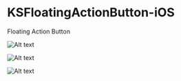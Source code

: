 # KSFloatingActionButton-iOS
Floating Action Button

![Alt text](https://github.com/shrsthakusal/KSFloatingActionButton-iOS/blob/master/Images/KSFloatButton-2.jpg "KSFloatButton")

![Alt text](https://github.com/shrsthakusal/KSFloatingActionButton-iOS/blob/master/Images/KSFloatButton-3.jpg "KSFloatButton")

![Alt text](https://github.com/shrsthakusal/KSFloatingActionButton-iOS/blob/master/Images/KSFloatButton-1.jpg "KSFloatButton")
